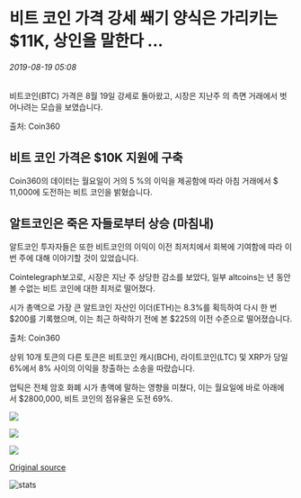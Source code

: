 # 비트 코인 가격 강세 쐐기 양식은 가리키는 $11K, 상인을 말한다 ...

###### 2019-08-19 05:08

비트코인(BTC) 가격은 8월 19일 강세로 돌아왔고, 시장은 지난주 의 측면 거래에서 벗어나려는 모습을 보였습니다.

출처: Coin360

## 비트 코인 가격은 $10K 지원에 구축

Coin360의 데이터는 월요일이 거의 5 %의 이익을 제공함에 따라 아침 거래에서 $ 11,000에 도전하는 비트 코인을 밝혔습니다.

## 알트코인은 죽은 자들로부터 상승 (마침내)

알트코인 투자자들은 또한 비트코인의 이익이 이전 최저치에서 회복에 기여함에 따라 이번 주에 대해 이야기할 것이 있었습니다.

Cointelegraph보고로, 시장은 지난 주 상당한 감소를 보았다, 일부 altcoins는 년 동안 볼 수없는 비트 코인에 대한 최저로 떨어졌다.

시가 총액으로 가장 큰 알트코인 자산인 이더(ETH)는 8.3%를 획득하여 다시 한 번 $200를 기록했으며, 이는 최근 하락하기 전에 본 $225의 이전 수준으로 떨어졌습니다.

출처: Coin360

상위 10개 토큰의 다른 토큰은 비트코인 캐시(BCH), 라이트코인(LTC) 및 XRP가 당일 6%에서 8% 사이의 이익을 창출하는 소송을 따랐습니다.

업틱은 전체 암호 화폐 시가 총액에 말하는 영향을 미쳤다, 이는 월요일에 바로 아래에 서 $2800,000, 비트 코인의 점유율은 도전 69%.

![](https://s3.cointelegraph.com/storage/uploads/view/d368f786c6470f41fdeae04665cb224c.png)

![](https://s3.cointelegraph.com/storage/uploads/view/206466b504237ebfef3beea8e7ff7e4e.png)

![](https://s3.cointelegraph.com/storage/uploads/view/6593834900d6ae2a8a42a277c86dd4d6.png)

[Original source](https://cointelegraph.com/news/bitcoin-price-bullish-wedge-forms-pointing-to-11k-says-trader)

![stats](https://c.statcounter.com/11760860/0/a89fa40b/1/ "stats")
